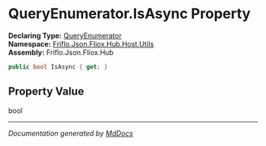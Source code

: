﻿<!--  
  <auto-generated>   
    The contents of this file were generated by a tool.  
    Changes to this file may be list if the file is regenerated  
  </auto-generated>   
-->

# QueryEnumerator.IsAsync Property

**Declaring Type:** [QueryEnumerator](../index.md)  
**Namespace:** [Friflo.Json.Fliox.Hub.Host.Utils](../../index.md)  
**Assembly:** Friflo.Json.Fliox.Hub

```csharp
public bool IsAsync { get; }
```

## Property Value

bool

___

*Documentation generated by [MdDocs](https://github.com/ap0llo/mddocs)*
